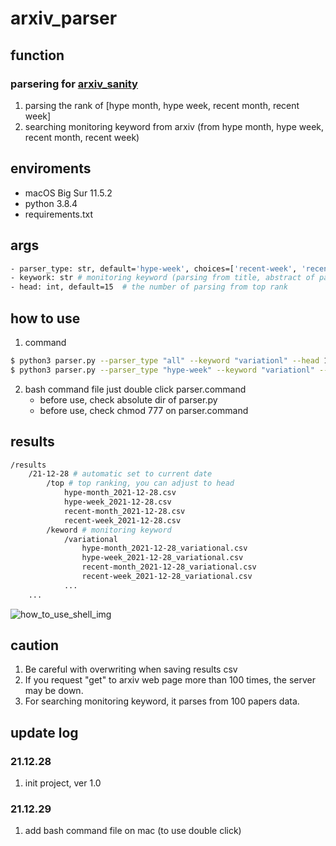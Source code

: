 # arxiv_parser

## function
### parsering for [arxiv_sanity](http://arxiv-sanity.com/toptwtr?timefilter=week)
1. parsing the rank of [hype month, hype week, recent month, recent week]
2. searching monitoring keyword from arxiv (from hype month, hype week, recent month, recent week)

## enviroments
- macOS Big Sur 11.5.2
- python 3.8.4
- requirements.txt


## args
```bash
- parser_type: str, default='hype-week', choices=['recent-week', 'recent-month', 'hype-week', 'hype-month', 'all'] # parsing type from arxiv_sanity, if all, it will process all of choices
- keywork: str # monitoring keyword (parsing from title, abstract of papers)
- head: int, default=15  # the number of parsing from top rank
```

## how to use
1. command
```bash
$ python3 parser.py --parser_type "all" --keyword "variationl" --head 15 # processing all
$ python3 parser.py --parser_type "hype-week" --keyword "variationl" --head 15 # processing separately
```
2. bash command file
just double click parser.command
    - before use, check absolute dir of parser.py
    - before use, check chmod 777 on parser.command

## results
```bash
/results
    /21-12-28 # automatic set to current date
        /top # top ranking, you can adjust to head
            hype-month_2021-12-28.csv
            hype-week_2021-12-28.csv
            recent-month_2021-12-28.csv
            recent-week_2021-12-28.csv
        /keword # monitoring keyword
            /variational
                hype-month_2021-12-28_variational.csv
                hype-week_2021-12-28_variational.csv
                recent-month_2021-12-28_variational.csv
                recent-week_2021-12-28_variational.csv
            ...
    ...
```
![how_to_use_shell_img](https://user-images.githubusercontent.com/79900862/147534015-85d6c118-df4b-4284-994a-6a061d841289.png)

## caution
1. Be careful with overwriting when saving results csv
2. If you request "get" to arxiv web page more than 100 times, the server may be down.
3. For searching monitoring keyword, it parses from 100 papers data.

## update log
### 21.12.28
1. init project, ver 1.0

### 21.12.29
1. add bash command file on mac (to use double click)
